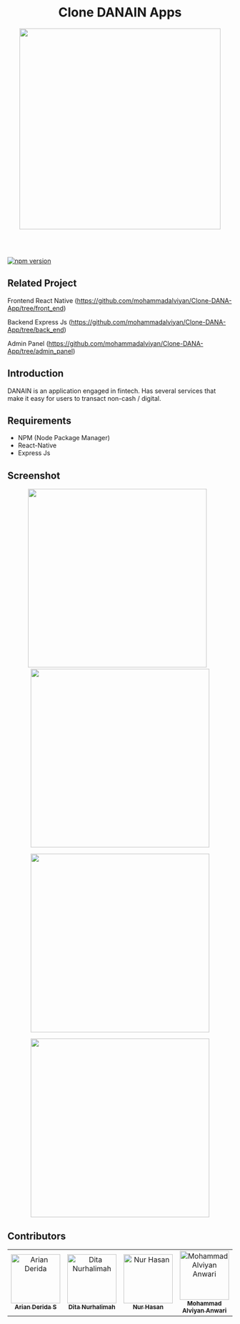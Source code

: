 <h1 align="center">Clone DANAIN Apps</h1>

<p align="center">
  <img src="Assets/logo.jpeg" width="450"/>
</p>
 
<br/><br/>

<a href="#">
  <img src="https://img.shields.io/badge/ReactNative-0.61-blue.svg?style=flat-square" alt="npm version">
</a>


## Related Project
Frontend React Native (https://github.com/mohammadalviyan/Clone-DANA-App/tree/front_end)

Backend Express Js (https://github.com/mohammadalviyan/Clone-DANA-App/tree/back_end)

Admin Panel (https://github.com/mohammadalviyan/Clone-DANA-App/tree/admin_panel)

## Introduction

DANAIN is an application engaged in fintech. Has several services that make it easy for users to transact non-cash / digital.


## Requirements
  - NPM (Node Package Manager)
  - React-Native
  - Express Js

## Screenshot
  <p align="center">
    <span>
      <img src="Assets/splash.jpeg" width="400px" />&nbsp;&nbsp;&nbsp;
      <img src="Assets/onboarding.jpeg" width="400px" />
    </span>

  </p>
  <p align="center">
    <span>
       <img src="Assets/login.jpeg" width="400px" />
    </span>
  </p>
  <p align="center">
    <span>
       <img src="Assets/dashboard.jpeg" width="400px" />
    </span>
  </p>

## Contributors

<table border="0">
  <tr>
    <td align="center">
      <a href="https://github.com/Derida23">
        <img width="110" src="https://avatars1.githubusercontent.com/Derida23" alt="Arian Derida"><br/>
          <sub><b>Arian Derida S</b></sub>
      </a>
    </td>
    <td align="center">
      <a href="https://github.com/ditanh97">
        <img width="110" src="https://avatars0.githubusercontent.com/ditanh97" alt="Dita Nurhalimah"><br/>
          <sub><b>Dita Nurhalimah</b></sub>
      </a>
    </td>
    <td align="center">
      <a href="https://github.com/nhasoenhasan">
        <img width="110" src="https://avatars1.githubusercontent.com/nhasoenhasan" alt="Nur Hasan"><br/>
          <sub><b>Nur Hasan</b></sub>
      </a>
    </td>
    <td align="center">
      <a href="https://github.com/mohammadalviyan">
        <img width="110" src="https://avatars1.githubusercontent.com/mohammadalviyan" alt="Mohammad Alviyan Anwari"><br/>
          <sub><b>Mohammad Alviyan Anwari</b></sub>
      </a>
    </td>
  </tr>
</table>
